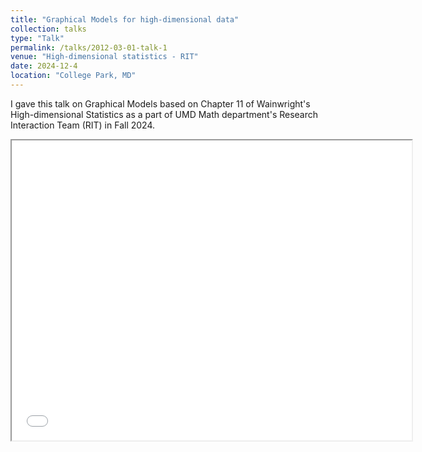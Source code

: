 ```yaml
---
title: "Graphical Models for high-dimensional data"
collection: talks
type: "Talk"
permalink: /talks/2012-03-01-talk-1
venue: "High-dimensional statistics - RIT"
date: 2024-12-4
location: "College Park, MD"
---
```





<link rel="stylesheet" href="https://cdn.jsdelivr.net/npm/katex@0.12.0/dist/katex.min.css" integrity="sha384-AfEj0r4/OFrOo5t7NnNe46zW/tFgW6x/bCJG8FqQCEo3+Aro6EYUG4+cU+KJWu/X" crossorigin="anonymous">

<!-- The loading of KaTeX is deferred to speed up page rendering -->

<script defer src="https://cdn.jsdelivr.net/npm/katex@0.12.0/dist/katex.min.js" integrity="sha384-g7c+Jr9ZivxKLnZTDUhnkOnsh30B4H0rpLUpJ4jAIKs4fnJI+sEnkvrMWph2EDg4" crossorigin="anonymous"></script>

<!-- To automatically render math in text elements, include the auto-render extension: -->

<script defer src="https://cdn.jsdelivr.net/npm/katex@0.12.0/dist/contrib/auto-render.min.js" integrity="sha384-mll67QQFJfxn0IYznZYonOWZ644AWYC+Pt2cHqMaRhXVrursRwvLnLaebdGIlYNa" crossorigin="anonymous"

    onload="renderMathInElement(document.body);"></script>

I gave this talk on Graphical Models based on Chapter 11 of Wainwright's High-dimensional Statistics as a part of UMD Math department's Research Interaction Team (RIT) in Fall 2024. 



<iframe src="../files/Graphical_Models_for_high_dimensional_data.pdf" width="640" height="480" allow="autoplay"></iframe>


